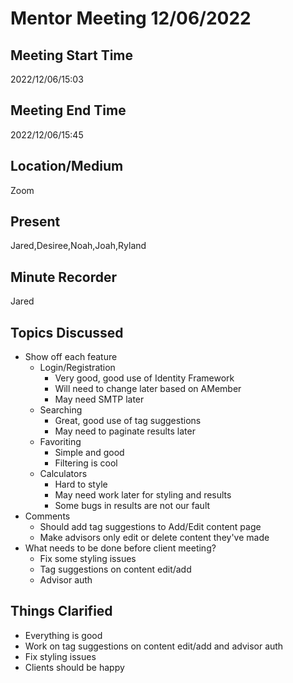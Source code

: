 
# Mentor Meeting 12/06/2022

## Meeting Start Time
2022/12/06/15:03
## Meeting End Time
2022/12/06/15:45

## Location/Medium

Zoom

## Present

Jared,Desiree,Noah,Joah,Ryland

## Minute Recorder

Jared

## Topics Discussed
* Show off each feature
  * Login/Registration
    * Very good, good use of Identity Framework
    * Will need to change later based on AMember
    * May need SMTP later
  * Searching
    * Great, good use of tag suggestions
    * May need to paginate results later
  * Favoriting
    * Simple and good
    * Filtering is cool
  * Calculators
    * Hard to style
    * May need work later for styling and results
    * Some bugs in results are not our fault
* Comments
  * Should add tag suggestions to Add/Edit content page
  * Make advisors only edit or delete content they've made
* What needs to be done before client meeting?
  * Fix some styling issues
  * Tag suggestions on content edit/add
  * Advisor auth


## Things Clarified
* Everything is good
* Work on tag suggestions on content edit/add and advisor auth
* Fix styling issues
* Clients should be happy
